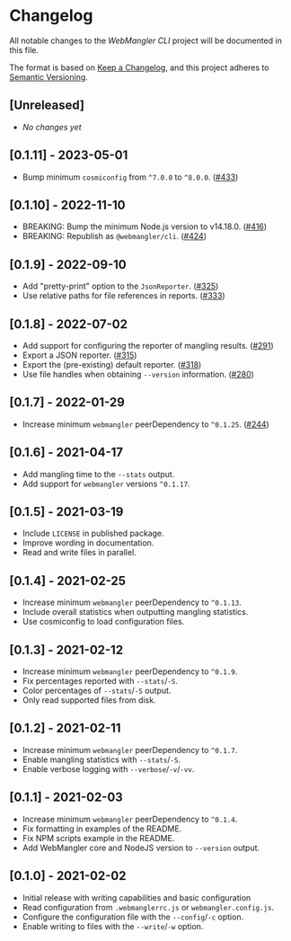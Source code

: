 # Changelog

All notable changes to the _WebMangler CLI_ project will be documented in this
file.

The format is based on [Keep a Changelog], and this project adheres to [Semantic
Versioning].

## [Unreleased]

- _No changes yet_

## [0.1.11] - 2023-05-01

- Bump minimum `cosmiconfig` from `^7.0.0` to `^8.0.0`. ([#433])

## [0.1.10] - 2022-11-10

- BREAKING: Bump the minimum Node.js version to v14.18.0. ([#416])
- BREAKING: Republish as `@webmangler/cli`. ([#424])

## [0.1.9] - 2022-09-10

- Add "pretty-print" option to the `JsonReporter`. ([#325])
- Use relative paths for file references in reports. ([#333])

## [0.1.8] - 2022-07-02

- Add support for configuring the reporter of mangling results. ([#291])
- Export a JSON reporter. ([#315])
- Export the (pre-existing) default reporter. ([#318])
- Use file handles when obtaining `--version` information. ([#280])

## [0.1.7] - 2022-01-29

- Increase minimum `webmangler` peerDependency to `^0.1.25`. ([#244])

## [0.1.6] - 2021-04-17

- Add mangling time to the `--stats` output.
- Add support for `webmangler` versions `^0.1.17`.

## [0.1.5] - 2021-03-19

- Include `LICENSE` in published package.
- Improve wording in documentation.
- Read and write files in parallel.

## [0.1.4] - 2021-02-25

- Increase minimum `webmangler` peerDependency to `^0.1.13`.
- Include overall statistics when outputting mangling statistics.
- Use cosmiconfig to load configuration files.

## [0.1.3] - 2021-02-12

- Increase minimum `webmangler` peerDependency to `^0.1.9`.
- Fix percentages reported with `--stats`/`-S`.
- Color percentages of `--stats`/`-S` output.
- Only read supported files from disk.

## [0.1.2] - 2021-02-11

- Increase minimum `webmangler` peerDependency to `^0.1.7`.
- Enable mangling statistics with `--stats`/`-S`.
- Enable verbose logging with `--verbose`/`-v`/`-vv`.

## [0.1.1] - 2021-02-03

- Increase minimum `webmangler` peerDependency to `^0.1.4`.
- Fix formatting in examples of the README.
- Fix NPM scripts example in the README.
- Add WebMangler core and NodeJS version to `--version` output.

## [0.1.0] - 2021-02-02

- Initial release with writing capabilities and basic configuration
- Read configuration from `.webmanglerrc.js` or `webmangler.config.js`.
- Configure the configuration file with the `--config`/`-c` option.
- Enable writing to files with the `--write`/`-w` option.

[#244]: https://github.com/ericcornelissen/webmangler/pull/244
[#280]: https://github.com/ericcornelissen/webmangler/pull/280
[#291]: https://github.com/ericcornelissen/webmangler/pull/291
[#315]: https://github.com/ericcornelissen/webmangler/pull/315
[#318]: https://github.com/ericcornelissen/webmangler/pull/318
[#325]: https://github.com/ericcornelissen/webmangler/pull/325
[#333]: https://github.com/ericcornelissen/webmangler/pull/333
[#416]: https://github.com/ericcornelissen/webmangler/pull/416
[#424]: https://github.com/ericcornelissen/webmangler/pull/424
[#433]: https://github.com/ericcornelissen/webmangler/pull/433
[keep a changelog]: https://keepachangelog.com/en/1.0.0/ "Keep a CHANGELOG"
[semantic versioning]: https://semver.org/spec/v2.0.0.html "Semantic versioning"
